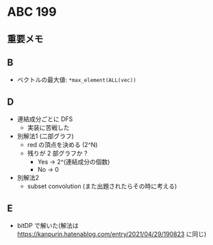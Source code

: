 # ABC 199

## 重要メモ

## B

- ベクトルの最大値: `*max_element(ALL(vec))`

## D

- 連結成分ごとに DFS
  - 実装に苦戦した
- 別解法1 (二部グラフ)
  - red の頂点を決める (2^N)
  - 残りが 2 部グラフか ?
    - Yes -> 2^(連結成分の個数)
    - No  -> 0
- 別解法2
  - subset convolution (また出題されたらその時に考える)

## E

- bitDP で解いた(解法は https://kanpurin.hatenablog.com/entry/2021/04/29/190823 に同じ)
